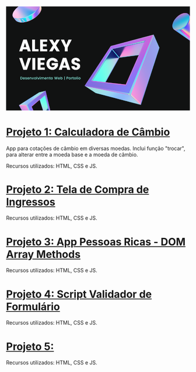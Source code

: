 ![image](https://github.com/a-gva/agva-portfolio-web-development/blob/main/portfolio-agva.png)

# [Projeto 1: Calculadora de Câmbio](https://github.com/a-gva/calculadora-de-cambio)

App para cotações de câmbio em diversas moedas. Inclui função "trocar", para alterar entre a moeda base e a moeda de câmbio.

Recursos utilizados:
HTML, CSS e JS.


# [Projeto 2: Tela de Compra de Ingressos](https://github.com/a-gva/compra-ingressos-cinema)

Recursos utilizados:
HTML, CSS e JS.


# [Projeto 3: App Pessoas Ricas - DOM Array Methods](https://github.com/a-gva/pessoas-ricas-DOM-array-methods)

Recursos utilizados:
HTML, CSS e JS.


# [Projeto 4: Script Validador de Formulário](https://github.com/a-gva/form-validator)

Recursos utilizados:
HTML, CSS e JS.


# [Projeto 5: ](https://github.com/a-gva/video-player-for-web)

Recursos utilizados:
HTML, CSS e JS.
